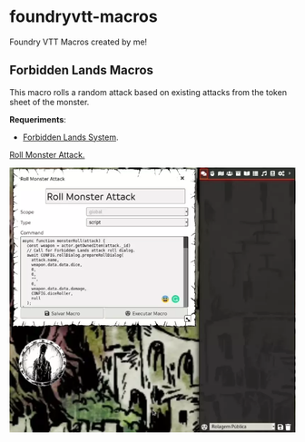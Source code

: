 # foundryvtt-macros
Foundry VTT Macros created by me!

## Forbidden Lands Macros

This macro rolls a random attack based on existing attacks from the token sheet of the monster.

**Requeriments**:

- [Forbidden Lands System](https://github.com/fvtt-fria-ligan/forbidden-lands-foundry-vtt).

[Roll Monster Attack.](src/forbbiden-lands/roll-monster-attack.js)

![Example of use of the macro with the Forbidden Lands system and premium core content.](src/forbbiden-lands/imgs/macro-monster-attack.webp)
